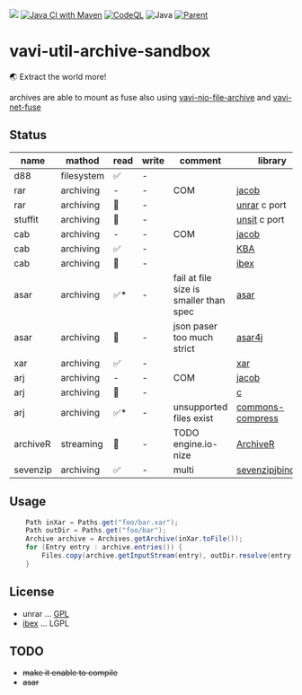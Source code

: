 [![](https://jitpack.io/v/umjammer/vavi-util-archive-sandbox.svg)](https://jitpack.io/#umjammer/vavi-util-archive-sandbox)
[![Java CI with Maven](https://github.com/umjammer/vavi-util-archive-sandbox/workflows/Java%20CI%20with%20Maven/badge.svg)](https://github.com/umjammer/vavi-util-archive-sandbox/actions)
[![CodeQL](https://github.com/umjammer/vavi-util-archive-sandbox/workflows/CodeQL/badge.svg)](https://github.com/umjammer/vavi-util-archive-sandbox/actions)
![Java](https://img.shields.io/badge/Java-8-b07219)
[![Parent](https://img.shields.io/badge/Parent-vavi--util--archive-pink)](https://github.com/umjammer/vavi-util-archive)

# vavi-util-archive-sandbox

🌏 Extract the world more!

archives are able to mount as fuse also using [vavi-nio-file-archive](https://github.com/umjammer/vavi-apps-fuse/tree/master/vavi-nio-file-archive)
and [vavi-net-fuse](https://github.com/umjammer/vavi-apps-fuse/tree/master/vavi-net-fuse)

## Status

| name       | mathod     | read | write | comment                                | library                                                                                                                         |
|------------|------------|------|-------|----------------------------------------|---------------------------------------------------------------------------------------------------------------------------------|
| d88        | filesystem | ✅    | -     |                                        |                                                                                                                                 |
| rar        | archiving  | -    | -     | COM                                    | [jacob](https://github.com/freemansoft/jacob-project)                                                                           |
| rar        | archiving  | 🚧   | -     |                                        | [unrar](https://github.com/Lesik/unrar-free) c port                                                                             |
| stuffit    | archiving  | 🚧   | -     |                                        | [unsit](https://github.com/deadw00d/contrib/blob/1c4ab445a23fb0d0baf33aeb13284ccbfc26ff9f/aminet/util/arc/unsit/unsit.c) c port |
| cab        | archiving  | -    | -     | COM                                    | [jacob](https://github.com/freemansoft/jacob-project)                                                                           |
| cab        | archiving  | ✅    | -     |                                        | [KBA](https://www.madobe.net/archiver/lib/activex/kba.html)                                                                     |
| cab        | archiving  | 🚧   | -     |                                        | [ibex](https://util.ibex.org/src/org/ibex/util/)                                                                                |
| asar       | archiving  | ✅*   | -     | fail at file size is smaller than spec | [asar](https://github.com/Scroetchen/asar)                                                                                      |
| asar       | archiving  | 🚧   | -     | json paser too much strict             | [asar4j](https://github.com/anatawa12/asar4j)                                                                                    |
| xar        | archiving  | ✅    | -     |                                        | [xar](https://github.com/sprylab/xar)                                                                                           |
| arj        | archiving  | -    | -     | COM                                    | [jacob](https://github.com/freemansoft/jacob-project)                                                                           |
| arj        | archiving  | 🚧   | -     |                                        | [c](https://github.com/tripsin/unarj)                                                                                           |
| arj        | archiving  | ✅*   | -     | unsupported files exist                | [commons-compress](https://commons.apache.org/proper/commons-compress/)                                                         |
| archiveR   | streaming  | 🚧   | -     | TODO engine.io-nize                    | [ArchiveR](https://github.com/prog-ai/ArchivR)                                                                                  |
| sevenzip   | archiving  | ✅    | -     | multi                                  | [sevenzipjbinding](https://github.com/borisbrodski/sevenzipjbinding)                                                            |

## Usage

```java
    Path inXar = Paths.get("foo/bar.xar");
    Path outDir = Paths.get("foo/bar");
    Archive archive = Archives.getArchive(inXar.toFile());
    for (Entry entry : archive.entries()) {
        Files.copy(archive.getInputStream(entry), outDir.resolve(entry.getName()));
    }
```

## License

 * unrar ... [GPL](http://www.gnu.org/licenses/gpl.html)
 * [ibex](https://util.ibex.org/src/org/ibex/util/) ... LGPL

## TODO

 * ~~make it enable to compile~~
 * ~~asar~~

